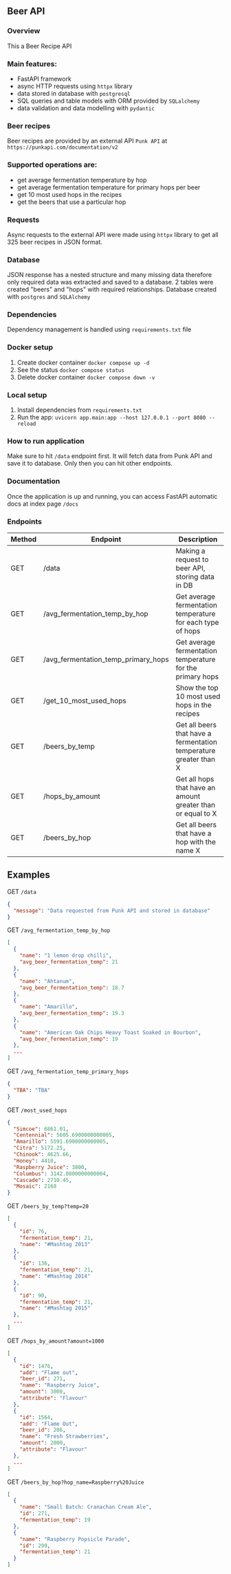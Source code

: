 ## Beer API

### Overview
This a Beer Recipe API

### Main features:
- FastAPI framework
- async HTTP requests using `httpx` library
- data stored in database with `postgresql`
- SQL queries and table models with ORM provided by `SQLalchemy`
- data validation and data modelling with `pydantic`

### Beer recipes
Beer recipes are provided by an external API `Punk API` at 
`https://punkapi.com/documentation/v2`

### Supported operations are:
- get average fermentation temperature by hop
- get average fermentation temperature for primary hops per beer
- get 10 most used hops in the recipes
- get the beers that use a particular hop

### Requests
Async requests to the external API were made using `httpx` library 
to get all 325 beer recipes in JSON format.

### Database
JSON response has a nested structure and many missing data therefore only 
required data was extracted and saved to a database. 2 tables were created 
"beers" and "hops" with required relationships. Database created with `postgres` 
and `SQLAlchemy`

### Dependencies
Dependency management is handled using `requirements.txt` file

### Docker setup
1. Create docker container `docker compose up -d`
2. See the status `docker compose status`
3. Delete docker container `docker compose down -v`

### Local setup
1. Install dependencies from `requirements.txt`
2. Run the app: `uvicorn app.main:app --host 127.0.0.1 --port 8080 --reload`

### How to run application
Make sure to hit `/data` endpoint first. It will fetch data from Punk API and save it to database.
Only then you can hit other endpoints.

### Documentation
Once the application is up and running, you can access FastAPI automatic docs 
at index page `/docs`

### Endpoints
| Method | Endpoint                            | Description                                                       |
|--------|-------------------------------------|-------------------------------------------------------------------|
| GET    | /data                               | Making a request to beer API, storing data in DB                  |
| GET    | /avg_fermentation_temp_by_hop       | Get average fermentation temperature for each type of hops        |
| GET    | /avg_fermentation_temp_primary_hops | Get average fermentation temperature for the primary hops         |
| GET    | /get_10_most_used_hops              | Show the top 10 most used hops in the recipes                     |
| GET    | /beers_by_temp                      | Get all beers that have a fermentation temperature greater than X |
| GET    | /hops_by_amount                     | Get all hops that have an amount greater than or equal to X       |
| GET    | /beers_by_hop                       | Get all beers that have a hop with the name X                     |

## Examples
GET `/data`
```json
{
  "message": "Data requested from Punk API and stored in database"
}
```
GET `/avg_fermentation_temp_by_hop`
```json
[
  {
    "name": "1 lemon drop chilli",
    "avg_beer_fermentation_temp": 21
  },
  {
    "name": "Ahtanum",
    "avg_beer_fermentation_temp": 18.7
  },
  {
    "name": "Amarillo",
    "avg_beer_fermentation_temp": 19.3
  },
  {
    "name": "American Oak Chips Heavy Toast Soaked in Bourbon",
    "avg_beer_fermentation_temp": 19
  },
  ...
]
```
GET `/avg_fermentation_temp_primary_hops`
```json
{
  "TBA": "TBA"
}
```
GET `/most_used_hops`
```json
{
  "Simcoe": 6861.01,
  "Centennial": 5605.6900000000005,
  "Amarillo": 5591.6900000000005,
  "Citra": 5172.25,
  "Chinook": 4625.66,
  "Honey": 4410,
  "Raspberry Juice": 3800,
  "Columbus": 3142.0800000000004,
  "Cascade": 2710.45,
  "Mosaic": 2168
}
```
GET `/beers_by_temp?temp=20`
```json
[
  {
    "id": 76,
    "fermentation_temp": 21,
    "name": "#Mashtag 2013"
  },
  {
    "id": 136,
    "fermentation_temp": 21,
    "name": "#Mashtag 2014"
  },
  {
    "id": 90,
    "fermentation_temp": 21,
    "name": "#Mashtag 2015"
  },
  ...
]
```
GET `/hops_by_amount?amount=1000`
```json
[
  {
    "id": 1476,
    "add": "Flame out",
    "beer_id": 271,
    "name": "Raspberry Juice",
    "amount": 3000,
    "attribute": "Flavour"
  },
  {
    "id": 1564,
    "add": "Flame Out",
    "beer_id": 286,
    "name": "Fresh Strawberries",
    "amount": 2000,
    "attribute": "Flavour"
  },
  ...
]
```
GET `/beers_by_hop?hop_name=Raspberry%20Juice`
```json
[
  {
    "name": "Small Batch: Cranachan Cream Ale",
    "id": 271,
    "fermentation_temp": 19
  },
  {
    "name": "Raspberry Popsicle Parade",
    "id": 299,
    "fermentation_temp": 21
  }
]
```
